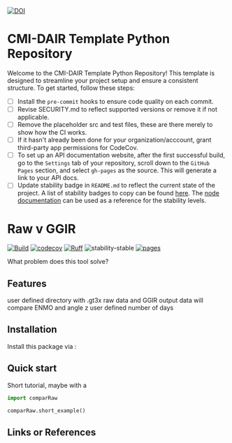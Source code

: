 [![DOI](https://zenodo.org/badge/657341621.svg)](https://zenodo.org/doi/10.5281/zenodo.10383685)

# CMI-DAIR Template Python Repository

Welcome to the CMI-DAIR Template Python Repository! This template is designed to streamline your project setup and ensure a consistent structure. To get started, follow these steps:




- [ ] Install the `pre-commit` hooks to ensure code quality on each commit.
- [ ] Revise SECURITY.md to reflect supported versions or remove it if not applicable.
- [ ] Remove the placeholder src and test files, these are there merely to show how the CI works.
- [ ] If it hasn't already been done for your organization/acccount, grant third-party app permissions for CodeCov.
- [ ] To set up an API documentation website, after the first successful build, go to the `Settings` tab of your repository, scroll down to the `GitHub Pages` section, and select `gh-pages` as the source. This will generate a link to your API docs.
- [ ] Update stability badge in `README.md` to reflect the current state of the project. A list of stability badges to copy can be found [here](https://github.com/orangemug/stability-badges). The [node documentation](https://nodejs.org/docs/latest-v20.x/api/documentation.html#documentation_stability_index) can be used as a reference for the stability levels.

# Raw v GGIR

[![Build](https://github.com/cmi-dair/RawvGGIR/actions/workflows/test.yaml/badge.svg?branch=main)](https://github.com/cmi-dair/RawvGGIR/actions/workflows/test.yaml?query=branch%3Amain)
[![codecov](https://codecov.io/gh/cmi-dair/RawvGGIR/branch/main/graph/badge.svg?token=22HWWFWPW5)](https://codecov.io/gh/cmi-dair/RawvGGIR)
[![Ruff](https://img.shields.io/endpoint?url=https://raw.githubusercontent.com/astral-sh/ruff/main/assets/badge/v2.json)](https://github.com/astral-sh/ruff)
![stability-stable](https://img.shields.io/badge/stability-stable-green.svg)
[![pages](https://img.shields.io/badge/api-docs-blue)](https://cmi-dair.github.io/RawvGGIR)

What problem does this tool solve?

## Features

user defined directory with .gt3x raw data and GGIR output data
will compare ENMO and angle z user defined number of days 

## Installation

Install this package via :



## Quick start

Short tutorial, maybe with a

```Python
import comparRaw

comparRaw.short_example()
```

## Links or References


